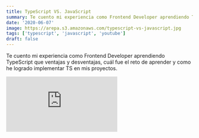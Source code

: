 ```yaml
---
title: TypeScript VS. JavaScript
summary: Te cuento mi experiencia como Frontend Developer aprendiendo TypeScript que ventajas y desventajas 
date: '2020-06-07'
image: https://arepa.s3.amazonaws.com/typescript-vs-javascript.jpg
tags: ['typescript', 'javascript', 'youtube']
draft: false
---
```


Te cuento mi experiencia como Frontend Developer aprendiendo TypeScript que ventajas y desventajas, cuál fue el reto de aprender y como he logrado implementar TS en mis proyectos.

<div className="embed-container">
<iframe src="https://www.youtube.com/embed/xmswIw1idgA" title="YouTube video player" frameborder="0" allow="accelerometer; autoplay; clipboard-write; encrypted-media; gyroscope; picture-in-picture" allowfullscreen></iframe>
</div>